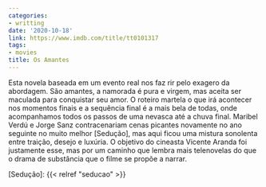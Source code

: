 ```yaml
---
categories:
- writting
date: '2020-10-18'
link: https://www.imdb.com/title/tt0101317
tags:
- movies
title: Os Amantes
---
```


Esta novela baseada em um evento real nos faz rir pelo exagero da abordagem. São amantes, a namorada é pura e virgem, mas aceita ser maculada para conquistar seu amor. O roteiro martela o que irá acontecer nos momentos finais e a sequência final é a mais bela de todas, onde acompanhamos todos os passos de uma nevasca até a chuva final. Maribel Verdú e Jorge Sanz contracenariam cenas picantes novamente no ano seguinte no muito melhor [Sedução], mas aqui ficou uma mistura sonolenta entre traição, desejo e luxúria. O objetivo do cineasta Vicente Aranda foi justamente esse, mas por um caminho que lembra mais telenovelas do que o drama de substância que o filme se propõe a narrar.

[Sedução]: {{< relref "seducao" >}}

